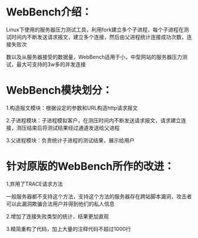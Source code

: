 # WebBench介绍：

Linux下使用的服务器压力测试工具，利用fork建立多个子进程，每个子进程在测试时间内不断发送请求报文，建立多个连接，然后由父进程统计连接成功次数，连接失败次

数以及从服务器接受的数据量，WebBench适用于小，中型网站的服务器压力测试，最大可支持的3w多的并发连接


# WebBench模块划分：

1.构造报文模块：根据设定的参数和URL构造http请求报文

2.子进程模块：子进程模拟客户，在测压时间内不断发送请求报文，请求建立连接，测压结束后将测试结果经过通道发送给父进程

3.父进程模块：负责统计子进程的测试结果，展示给用户


# 针对原版的WebBench所作的改进：

1.弃用了TRACE请求方法

一般服务器都不支持这个方法，支持这个方法的服务器存在跨站脚本漏洞，攻击者可以此漏洞欺骗合法用户并得到他们的私人信息


2.增加了连接失败类型的统计，结果更加直观


3.精简重构了代码，加上大量的注释代码不超过1000行


